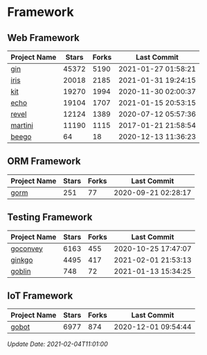 # Framework

## Web Framework
| Project Name | Stars | Forks | Last Commit |
| ------------ | ----- | ----- | ----------- |
| [gin](https://github.com/gin-gonic/gin) | 45372 | 5190 | 2021-01-27 01:58:21 |
| [iris](https://github.com/kataras/iris) | 20018 | 2185 | 2021-01-31 19:24:15 |
| [kit](https://github.com/go-kit/kit) | 19270 | 1994 | 2020-11-30 02:00:37 |
| [echo](https://github.com/labstack/echo) | 19104 | 1707 | 2021-01-15 20:53:15 |
| [revel](https://github.com/revel/revel) | 12124 | 1389 | 2020-07-12 05:57:36 |
| [martini](https://github.com/go-martini/martini) | 11190 | 1115 | 2017-01-21 21:58:54 |
| [beego](https://github.com/astaxie/beego) | 64 | 18 | 2020-12-13 11:36:23 |

## ORM Framework
| Project Name | Stars | Forks | Last Commit |
| ------------ | ----- | ----- | ----------- |
| [gorm](https://github.com/jinzhu/gorm) | 251 | 77 | 2020-09-21 02:28:17 |

## Testing Framework
| Project Name | Stars | Forks | Last Commit |
| ------------ | ----- | ----- | ----------- |
| [goconvey](https://github.com/smartystreets/goconvey) | 6163 | 455 | 2020-10-25 17:47:07 |
| [ginkgo](https://github.com/onsi/ginkgo) | 4495 | 417 | 2021-02-01 21:53:13 |
| [goblin](https://github.com/franela/goblin) | 748 | 72 | 2021-01-13 15:34:25 |

## IoT Framework
| Project Name | Stars | Forks | Last Commit |
| ------------ | ----- | ----- | ----------- |
| [gobot](https://github.com/hybridgroup/gobot) | 6977 | 874 | 2020-12-01 09:54:44 |

*Update Date: 2021-02-04T11:01:00*